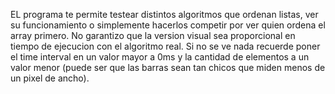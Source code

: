 EL programa te permite testear distintos algoritmos que ordenan listas, ver su funcionamiento o simplemente hacerlos competir por ver quien ordena el array primero. No garantizo que la version visual sea proporcional en tiempo de ejecucion con el algoritmo real. Si no se ve nada recuerde poner el time interval en un valor mayor a 0ms y la cantidad de elementos a un valor menor (puede ser que las barras sean tan chicos que miden menos de un pixel de ancho).
